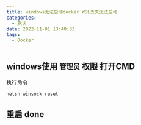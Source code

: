```yaml
---
title: windows无法启动docker WSL丢失无法启动
categories:
  - 默认
date: 2022-11-01 13:40:33
tags:
  - Docker
---
```



## windows使用 `管理员` 权限 打开CMD

执行命令

```sh
netsh winsock reset
```

## 重启 done